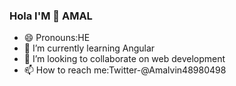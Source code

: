 ### Hola I'M 👋 AMAL
- 😄 Pronouns:HE
- 🌱 I’m currently learning Angular
- 👯 I’m looking to collaborate on web development
- 📫 How to reach me:Twitter-@Amalvin48980498
